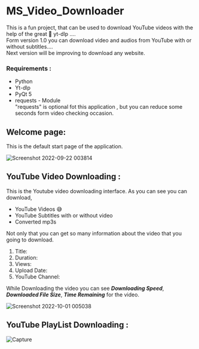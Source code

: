 # MS_Video_Downloader
This is a fun project, that can be used to download YouTube videos with the help of the great 👑 yt-dlp ....</br>
Form version 1.0 you can download video and audios from YouTube with or without subtitles....</br> Next version will be improving to download any website.</br>

### Requirements :
* Python
* Yt-dlp
* PyQt 5
* requests - Module </br>
"requests" is optional fot this application , but you can reduce some seconds form video checking occasion.


## Welcome page:
This is the default start page of the application. </br>

![Screenshot 2022-09-22 003814](https://user-images.githubusercontent.com/71941117/191589864-d9a9bf9b-282d-4f6b-b8a9-c7a5fd103c5f.jpg)

## YouTube Video Downloading :
This is the Youtube video downloading  interface.
As you can see you can download,
* YouTube Videos 😅
* YouTube Subtitles with or without video
* Converted mp3s 

Not only that you can get so many information about the video that you going to download. 
1. Title:
2. Duration:
3. Views:
4. Upload Date:
5. YouTube Channel:

While Downloading the video you can see **_Downloading Speed_**, **_Downloaded File Size_**, **_Time Remaining_** for the video.

![Screenshot 2022-10-01 005038](https://user-images.githubusercontent.com/71941117/193341871-ed1453a3-4cdf-4977-b711-3907bff4a92a.jpg)

## YouTube PlayList Downloading :

![Capture](https://user-images.githubusercontent.com/71941117/193472688-6f114a53-c794-429b-b5ca-e734c9cef42e.JPG)




